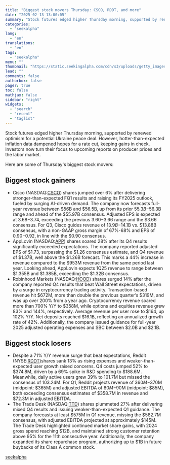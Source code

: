 ```yaml
---
title: "Biggest stock movers Thursday: CSCO, RDDT, and more"
date: "2025-02-13 13:00:05"
summary: "Stock futures edged higher Thursday morning, supported by renewed optimism for a potential Ukraine peace deal. However, hotter-than-expected inflation data dampened hopes for a rate cut, keeping gains in check. Investors now turn their focus to upcoming reports on producer prices and the labor market. Here are some of Thursday's..."
categories:
  - "seekalpha"
lang:
  - "en"
translations:
  - "en"
tags:
  - "seekalpha"
menu: ""
thumbnail: "https://static.seekingalpha.com/cdn/s3/uploads/getty_images/1363842522/image_1363842522.jpg"
lead: ""
comments: false
authorbox: false
pager: true
toc: false
mathjax: false
sidebar: "right"
widgets:
  - "search"
  - "recent"
  - "taglist"
---
```


Stock futures edged higher Thursday morning, supported by renewed optimism for a potential Ukraine peace deal. However, hotter-than-expected inflation data dampened hopes for a rate cut, keeping gains in check. Investors now turn their focus to upcoming reports on producer prices and the labor market.

Here are some of Thursday's biggest stock movers:

Biggest stock gainers
---------------------

* Cisco (NASDAQ:[CSCO](https://seekingalpha.com/symbol/CSCO "Cisco Systems, Inc.")) shares jumped over 6% after delivering stronger-than-expected FQ1 results and raising its FY2025 outlook, fueled by surging AI-driven demand. The company now forecasts full-year revenue between $56B and $56.5B, up from its prior $55.3B-$56.3B range and ahead of the $55.97B consensus. Adjusted EPS is expected at $3.68-$3.74, exceeding the previous $3.60-$3.66 range and the $3.66 consensus. For Q3, Cisco guides revenue of $13.9B-$14.1B vs. $13.88B consensus, with a non-GAAP gross margin of 67%-68% and EPS of $0.90-$0.92, in line with the $0.90 consensus.
* AppLovin (NASDAQ:[APP](https://seekingalpha.com/symbol/APP "AppLovin Corporation")) shares soared 28% after its Q4 results significantly exceeded expectations. The company reported adjusted EPS of $1.73, surpassing the $1.26 consensus estimate, and Q4 revenue of $1.37B, well above the $1.26B forecast. This marks a 44% increase in revenue compared to the $953M revenue from the same period last year. Looking ahead, AppLovin expects 1Q25 revenue to range between $1.355B and $1.385B, exceeding the $1.32B consensus.
* Robinhood Markets (NASDAQ:[HOOD](https://seekingalpha.com/symbol/HOOD "Robinhood Markets, Inc.")) shares surged 14% after the company reported Q4 results that beat Wall Street expectations, driven by a surge in cryptocurrency trading activity. Transaction-based revenue hit $672M, more than double the previous quarter’s $319M, and was up over 200% from a year ago. Cryptocurrency revenue soared more than 700% Y/Y to $358M, while options and equities revenue grew 83% and 144%, respectively. Average revenue per user rose to $164, up 102% Y/Y. Net deposits reached $16.1B, reflecting an annualized growth rate of 42%. Additionally, the company issued guidance for full-year 2025 adjusted operating expenses and SBC between $2.0B and $2.1B.

Biggest stock losers
--------------------

* Despite a 71% Y/Y revenue surge that beat expectations, Reddit (NYSE:[RDDT](https://seekingalpha.com/symbol/RDDT "Reddit, Inc."))shares sank 13% as rising expenses and weaker-than-expected user growth raised concerns. Q4 costs jumped 52% to $374.8M, driven by a 69% spike in R&D spending to $188.6M. Meanwhile, daily active users grew 39% to 101.7M but missed the consensus of 103.24M. For Q1, Reddit projects revenue of $360M-$370M (midpoint: $365M) and adjusted EBITDA of $80M-$90M (midpoint: $85M), both exceeding consensus estimates of $358.7M in revenue and $72.3M in adjusted EBITDA.
* The Trade Desk (NASDAQ:[TTD](https://seekingalpha.com/symbol/TTD "The Trade Desk, Inc.")) shares plummeted 27% after delivering mixed Q4 results and issuing weaker-than-expected Q1 guidance. The company forecasts at least $575M in Q1 revenue, missing the $582.7M consensus, with adjusted EBITDA projected at approximately $145M. The Trade Desk highlighted continued market share gains, with 2024 gross spend reaching $12B, and maintained strong customer retention above 95% for the 11th consecutive year. Additionally, the company expanded its share repurchase program, authorizing up to $1B in future buybacks of its Class A common stock.

[seekalpha](https://seekingalpha.com/news/4407454-biggest-stock-movers-thursday-csco-rddt-and-more)
